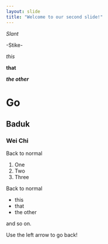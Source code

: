 ```yaml
---
layout: slide
title: "Welcome to our second slide!"
---
```

_Slant_

-Stike-

*this*

**that**

***the other***

# Go
## Baduk
### Wei Chi
Back to normal
1. One
2. Two
3. Three

Back to normal 
- this
- that
- the other

and so on.

Use the left arrow to go back!

